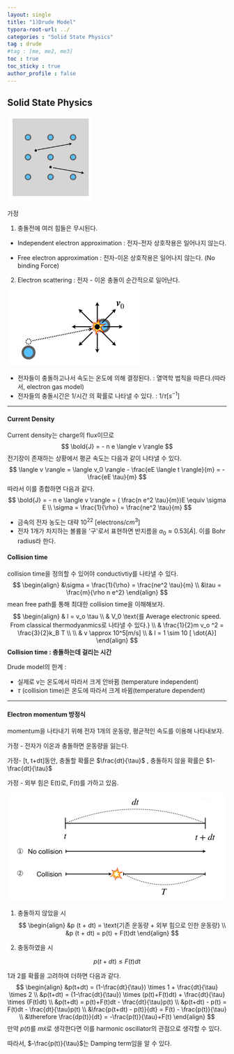 ```yaml
---
layout: single
title: "1)Drude Model"
typora-root-url: ../
categories : "Solid State Physics"
tag : drude
#tag : [me, me2, me3]
toc : true
toc_sticky : true
author_profile : false
---
```

## Solid State Physics

<img src="/images/1. Drude Model/image-20240310175340416.png" alt="image-20240310175340416" />

가정

1. 충돌전에 여러 힘들은 무시된다.

- Independent electron approximation : 전자-전자 상호작용은 일어나지 않는다.

- Free electron approximation : 전자-이온 상호작용은 일어나지 않는다. (No binding Force)

2. Electron scattering : 전자 - 이온 충돌이 순간적으로 일어난다.

<img src="/images/1. Drude Model/image-20240310175736660.png" alt="image-20240310175736660" />

- 전자들이 충돌하고나서 속도는 온도에 의해 결정된다. : 열역학 법칙을 따른다.(따라서, electron gas model)
- 전자들의 충돌시간은 1/시간 의 확률로 나타낼 수 있다. :  $1 / \tau [s^{-1}]$

---

#### Current Density

Current density는 charge의 flux이므로 
$$
\bold{J} = - n e \langle v \rangle
$$
전기장이 존재하는 상황에서 평균 속도는 다음과 같이 나타낼 수 있다.
$$
\langle v \rangle = \langle v_0 \rangle - \frac{eE \langle t \rangle}{m} = - \frac{eE \tau}{m}
$$
따라서 이를 종합하면 다음과 같다.
$$
\bold{J} = - n e \langle v \rangle = ( \frac{n e^2 \tau}{m})E \equiv \sigma E
\\
\sigma = \frac{1}{\rho} = \frac{ne^2 \tau}{m}
$$

- 금속의 전자 농도는 대략 $10^{22}$ [electrons/$cm^3$]
- 전자 1개가 차지하는 볼륨을 '구'로서 표현하면 반지름을 $a_0 \approx 0.53 [ \dot{A} ]$. 이를 Bohr radius라 한다.

#### Collision time

collision time을 정의할 수 있어야 conductivtiy를 나타낼 수 있다.
$$
\begin{align}
&\sigma = \frac{1}{\rho} = \frac{ne^2 \tau}{m}
\\
&\tau = \frac{m}{\rho n e^2}
\end{align}
$$
mean free path를 통해 최대한 collision time을 이해해보자.
$$
\begin{align}
& l = v_o \tau
\\
& V_0 \text{를 Average electronic speed. From classical thermodyanmics로 나타낼 수 있다.}
\\
& \frac{1}{2}m v_o ^2 = \frac{3}{2}k_B T  
\\
\\
& v \approx 10^5[m/s]
\\
& l = 1 \sim 10 [ \dot{A}]
\end{align}
$$
**Collision time : 충돌하는데 걸리는 시간**

Drude model의 한계 :

- 실제로 v는 온도에서 따라서 크게 안바뀜 (temperature independent)
- $\tau$​ (collision time)은 온도에 따라서 크게 바뀜(temperature dependent)

---

#### Electron momentum 방정식

momentum을 나타내기 위해 전자 1개의 운동량, 평균적인 속도를 이용해 나타내보자.

가정 - 전자가 이온과 충돌하면 운동량을 잃는다.

가정- [t, t+dt]동안, 충돌할 확률은 $\frac{dt}{\tau}$ , 충돌하지 않을 확률은 $1-\frac{dt}{\tau}$​

가정 - 외부 힘은 E(t)로, F(t)를 가하고 있음.

<img src="/images/1. Drude Model/image-20240319212902812.png" alt="image-20240319212902812" style="zoom:67%;" />

1) 충돌하지 않았을 시
   $$
   \begin{align}
   &p (t + dt) = \text{기존 운동량 + 외부 힘으로 인한 운동량}
   \\
   &p (t + dt) = p(t) + F(t)dt
   \end{align}
   $$
   

2. 충동하였을 시

$$
p(t+dt) \leq F(t)dt
$$

1과 2를 확률을 고려하여 더하면 다음과 같다.
$$
\begin{align}
&p(t+dt) = (1-\frac{dt}{\tau}) \times 1 + \frac{dt}{\tau} \times 2
\\
&p(t+dt) = (1-\frac{dt}{\tau}) \times (p(t)+F(t)dt) + \frac{dt}{\tau} \times (F(t)dt)
\\
&p(t+dt) = p(t)+F(t)dt - \frac{dt}{\tau}p(t)
\\
&p(t+dt) - p(t) = F(t)dt - \frac{dt}{\tau}p(t)
\\
&\frac{p(t+dt) - p(t)}{dt} = F(t) - \frac{p(t)}{\tau}
\\
&\therefore \frac{dp(t)}{dt} = -\frac{p(t)}{\tau}+F(t)
\end{align}
$$
만약 $p(t)$를 $m \dot x$로 생각한다면 이를 harmonic oscillator의 관점으로 생각할 수 있다.

따라서, $-\frac{p(t)}{\tau}$는 Damping term임을 알 수 있다.
